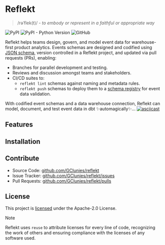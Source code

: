 <!--
SPDX-FileCopyrightText: 2022 Gregory Clunies <greg@reflekt-ci.com>

SPDX-License-Identifier: Apache-2.0
-->

# Reflekt
> /rəˈflek(t)/ - _to embody or represent in a faithful or appropriate way_

![PyPI](https://img.shields.io/pypi/v/reflekt?style=for-the-badge)
![PyPI - Python Version](https://img.shields.io/pypi/pyversions/reflekt?style=for-the-badge)
![GitHub](https://img.shields.io/github/license/gclunies/reflekt?style=for-the-badge)

Reflekt helps teams design, govern, and model event data for warehouse-first product analytics. Events schemas are designed and codified using [JSON schema](https://json-schema.org/), version controlled in a Reflekt project, and updated via pull requests (PRs), enabling:
  - Branches for parallel development and testing.
  - Reviews and discussion amongst teams and stakeholders.
  - CI/CD suites to:
    - `reflekt lint` schemas against naming and metadata rules.
    - `reflekt push` schemas to deploy them to a [schema registry](#schema-registry) for event data validation.

With codified event schemas and a data warehouse connection, Reflekt can model, document, and test event data in dbt ✨automagically✨...
[![asciicast](https://asciinema.org/a/OEXbTtj0U0KL7bZo5Ea7ngNnh.svg)](https://asciinema.org/a/OEXbTtj0U0KL7bZo5Ea7ngNnh)

## Features


## Installation


## Contribute
- Source Code: [github.com/GClunies/reflekt](https://github.com/GClunies/reflekt)
- Issue Tracker: [github.com/GClunies/reflekt/issues](https://github.com/GClunies/reflekt/issues)
- Pull Requests: [github.com/GClunies/reflekt/pulls](https://github.com/GClunies/reflekt/pulls)

## License
This project is [licensed](LICENSE) under the Apache-2.0 License.

> [!NOTE]
> Reflekt uses `reuse` to attribute licenses for every line of code, recognizing the work of others and ensuring compliance with the licenses of any software used.
